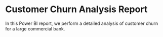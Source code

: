 # Customer Churn Analysis Report
In this Power BI report, we perform a detailed analysis of customer churn for a large commercial bank.
